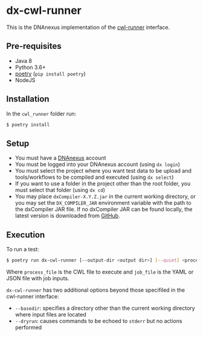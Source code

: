 # dx-cwl-runner

This is the DNAnexus implementation of the [cwl-runner](https://www.commonwl.org/v1.1/CommandLineTool.html#Executing_CWL_documents_as_scripts) interface.

## Pre-requisites

* Java 8
* Python 3.6+
* [poetry](https://python-poetry.org/) (`pip install poetry`)
* NodeJS

## Installation

In the `cwl_runner` folder run:

```bash
$ poetry install
```

## Setup

* You must have a [DNAnexus](https://platform.dnanexus.com) account
* You must be logged into your DNAnexus account (using `dx login`)
* You must select the project where you want test data to be upload and tools/workflows to be compiled and executed (using `dx select`)
* If you want to use a folder in the project other than the root folder, you must select that folder (using `dx cd`)
* You may place `dxCompiler-X.Y.Z.jar` in the current working directory, or you may set the `DX_COMPILER_JAR` environment variable with the path to the dxCompiler JAR file. If no dxCompiler JAR can be found locally, the latest version is downloaded from [GitHub](https://github.com/dnanexus/dxCompiler/releases).

## Execution

To run a test:

```bash
$ poetry run dx-cwl-runner [--output-dir <output dir>] [--quiet] <process_file> <job_file>
```

Where `process_file` is the CWL file to execute and `job_file` is the YAML or JSON file with job inputs.

`dx-cwl-runner` has two additional options beyond those specifiled in the cwl-runner interface:

* `--basedir`: specifies a directory other than the current working directory where input files are located
* `--dryrun`: causes commands to be echoed to `stderr` but no actions performed
